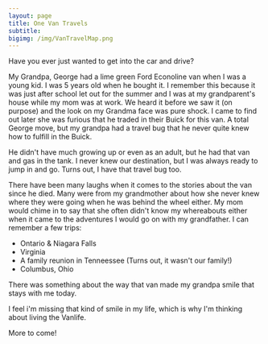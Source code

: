 ```yaml
---
layout: page
title: One Van Travels
subtitle:
bigimg: /img/VanTravelMap.png
---
```



Have you ever just wanted to get into the car and drive? 

My Grandpa, George had a lime green Ford Econoline van when I was a young kid. I was 5 years old when he bought it. I remember this because it was just after school let out for the summer and I was at my grandparent's house while my mom was at work. We heard it before we saw it (on purpose) and the look on my Grandma face was pure shock. I came to find out later she was furious that he traded in their Buick for this van. A total George move, but my grandpa had a travel bug that he never quite knew how to fulfill in the Buick. 

He didn't have much growing up or even as an adult, but he had that van and gas in the tank. I never knew our destination, but I was always ready to jump in and go. Turns out, I have that travel bug too.


There have been many laughs when it comes to the stories about the van since he died. Many were from my grandmother about how she never knew where they were going when he was behind the wheel either. 
My mom would chime in to say that she often didn't know my whereabouts either when it came to the adventures I would go on with my grandfather.
I can remember a few trips:
 - Ontario & Niagara Falls
 - Virginia 
 - A family reunion in Tenneessee (Turns out, it wasn't our family!) 
 - Columbus, Ohio 


There was something about the way that van made my grandpa smile that stays with me today. 

I feel i'm missing that kind of smile in my life, which is why I'm thinking about living the Vanlife. 

More to come! 

